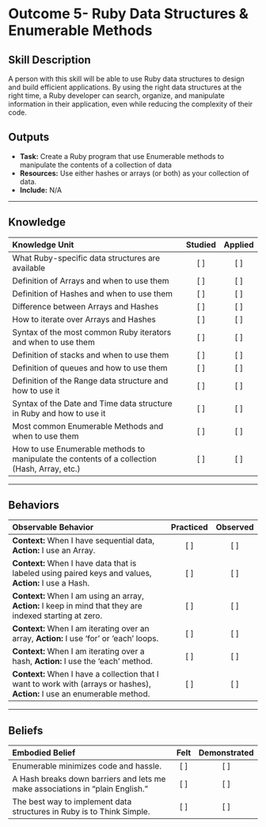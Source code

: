 # Outcome 5- Ruby Data Structures & Enumerable Methods

Skill Description
----------
A person with this skill will be able to use Ruby data structures to design and build efficient applications. By using the right data structures at the right time, a Ruby developer can search, organize, and manipulate information in their application, even while reducing the complexity of their code. 

Outputs
----------
- **Task:** Create a Ruby program that use Enumerable methods to manipulate the contents of a collection of data
- **Resources:** Use either hashes or arrays (or both) as your collection of data.
- **Include:** N/A

----------
## **Knowledge**


| Knowledge Unit   |      Studied      | Applied |
|:-------------|:------------------:|:--------:|
| What Ruby-specific data structures are available | [ ] | [ ]  |
| Definition of Arrays and when to use them | [ ] | [ ]  |
| Definition of Hashes and when to use them | [ ] | [ ]  |
| Difference between Arrays and Hashes | [ ] | [ ]  |
| How to iterate over Arrays and Hashes | [ ] | [ ]  |
| Syntax of the most common Ruby iterators and when to use them | [ ] | [ ]  |
| Definition of stacks and when to use them | [ ] | [ ]  |
| Definition of queues and how to use them | [ ] | [ ]  |
| Definition of the Range data structure and how to use it | [ ] | [ ]  |
| Syntax of the Date and Time data structure in Ruby and how to use it | [ ] | [ ]  |
| Most common Enumerable Methods and when to use them | [ ] | [ ]  |
| How to use Enumerable methods to manipulate the contents of a collection (Hash, Array, etc.) | [ ] | [ ]  |

----------


## **Behaviors**

| Observable Behavior   |      Practiced      | Observed |
|:-------------|:------------------:|:--------:|
| **Context:** When I have sequential data, **Action:** I use an Array. | [ ] | [ ]  |
| **Context:** When I have data that is labeled using paired keys and values, **Action:** I use a Hash. | [ ] | [ ]  |
| **Context:** When I am using an array, **Action:** I keep in mind that they are indexed starting at zero. | [ ] | [ ]  |
| **Context:** When I am iterating over an array, **Action:** I use ‘for’ or ‘each’ loops. | [ ] | [ ]  |
| **Context:** When I am iterating over a hash, **Action:** I use the ‘each’ method. | [ ] | [ ]  |
| **Context:** When I have a collection that I want to work with (arrays or hashes), **Action:** I use an enumerable method. | [ ] | [ ]  |


----------


## **Beliefs**


| Embodied Belief   |      Felt      | Demonstrated |
|:-------------|:------------------:|:--------:|
| Enumerable minimizes code and hassle. | [ ] | [ ]  |
| A Hash breaks down barriers and lets me make associations in “plain English.” | [ ] | [ ]  |
| The best way to implement data structures in Ruby is to Think Simple. | [ ] | [ ]  |

